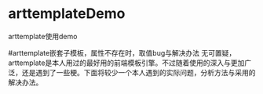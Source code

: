# arttemplateDemo
arttemplate使用demo

#arttemplate嵌套子模板，属性不存在时，取值bug与解决办法
无可置疑，arttemplate是本人用过的最好用的前端模板引擎。不过随着使用的深入与更加广泛，还是遇到了一些梗。下面将较少一个本人遇到的实际问题，分析方法与采用的解决办法。
